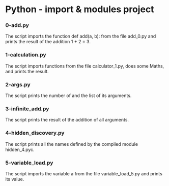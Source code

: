 # Python - import & modules project
### 0-add.py
The script imports the function def add(a, b): from the file add_0.py and prints the result of the addition 1 + 2 = 3.
### 1-calculation.py
The script imports functions from the file calculator_1.py, does some Maths, and prints the result.
### 2-args.py
The script prints the number of and the list of its arguments.
### 3-infinite_add.py
The script prints the result of the addition of all arguments.
### 4-hidden_discovery.py
The script prints all the names defined by the compiled module hidden_4.pyc.
### 5-variable_load.py
The script imports the variable a from the file variable_load_5.py and prints its value.
